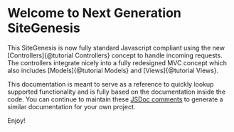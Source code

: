 # Welcome to Next Generation SiteGenesis

This SiteGenesis is now fully standard Javascript compliant using the new [Controllers]{@tutorial Controllers} concept to handle incoming requests. The controllers integrate nicely into a fully redesigned MVC concept which also includes [Models]{@tutorial Models} and [Views]{@tutorial Views}.

This documentation is meant to serve as a reference to quickly lookup supported functionality and is fully based on the documentation inside the code. You can continue to maintain these [JSDoc comments](http://usejsdoc.org/) to generate a similar documentation for your own project.

Enjoy!